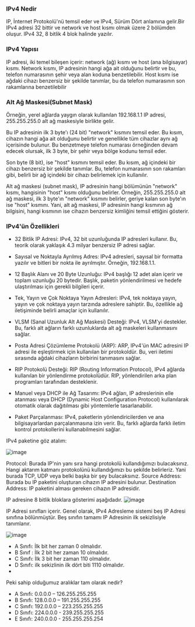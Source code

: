 ### IPv4 Nedir
IP, İnternet Protokolü'nü temsil eder ve IPv4, Sürüm Dört anlamına gelir.Bir IPv4 adresi 32 bittir ve network ve host kısmı olmak üzere 2 bölümden oluşur. IPv4 32, 8 bitlik 4 blok halinde yazılır.

### IPv4 Yapısı
IP adresi, iki temel bileşen içerir: network (ağ) kısmı ve host (ana bilgisayar) kısmı. Network kısmı, IP adresinin hangi ağa ait olduğunu belirtir ve bu, telefon numarasının şehir veya alan koduna benzetilebilir. Host kısmı ise ağdaki cihazı benzersiz bir şekilde tanımlar, bu da telefon numarasının son rakamlarına benzetilebilir

### Alt Ağ Maskesi(Subnet Mask)
Örneğin, yerel ağlarda yaygın olarak kullanılan 192.168.1.1 IP adresi, 255.255.255.0 alt ağ maskesiyle birlikte gelir.

Bu IP adresinin ilk 3 byte'ı (24 bit) "network" kısmını temsil eder. Bu kısım, cihazın hangi ağa ait olduğunu belirtir ve genellikle tüm cihazlar aynı ağ içerisinde bulunur. Bu benzetmeye telefon numarası örneğinden devam edecek olursak, ilk 3 byte, bir şehir veya bölge kodunu temsil eder.

Son byte (8 bit), ise "host" kısmını temsil eder. Bu kısım, ağ içindeki bir cihazı benzersiz bir şekilde tanımlar. Bu, telefon numarasının son rakamları gibi, belirli bir ağ içindeki bir cihazı belirlemek için kullanılır.

Alt ağ maskesi (subnet mask), IP adresinin hangi bölümünün "network" kısmı, hangisinin "host" kısmı olduğunu belirler. Örneğin, 255.255.255.0 alt ağ maskesi, ilk 3 byte'ın "network" kısmını belirler, geriye kalan son byte'ın ise "host" kısmını. Yani, alt ağ maskesi, IP adresinin hangi kısmının ağ bilgisini, hangi kısmının ise cihazın benzersiz kimliğini temsil ettiğini gösterir.

### IPv4'ün Özellikleri
* 32 Bitlik IP Adresi: IPv4, 32 bit uzunluğunda IP adresleri kullanır. Bu, teorik olarak yaklaşık 4.3 milyar benzersiz IP adresi sağlar.
 
* Sayısal ve Noktayla Ayrılmış Adres: IPv4 adresleri, sayısal bir formatta yazılır ve bitleri bir nokta ile ayrılmıştır. Örneğin, 192.168.1.1.
  
* 12 Başlık Alanı ve 20 Byte Uzunluğu: IPv4 başlığı 12 adet alan içerir ve toplam uzunluğu 20 bytedir. Başlık, paketin yönlendirilmesi ve hedefe ulaştırılması için gerekli bilgileri içerir.
  
* Tek, Yayın ve Çok Noktaya Yayın Adresleri: IPv4, tek noktaya yayın, yayın ve çok noktaya yayın tarzında adreslere sahiptir. Bu, özellikle ağ iletişiminde belirli amaçlar için kullanılır.
  
* VLSM (Sanal Uzunluk Alt Ağ Maskesi) Desteği: IPv4, VLSM'yi destekler. Bu, farklı alt ağların farklı uzunluklarda alt ağ maskeleri kullanmasını sağlar.

* Posta Adresi Çözümleme Protokolü (ARP): ARP, IPv4'ün MAC adresini IP adresi ile eşleştirmek için kullanılan bir protokoldür. Bu, veri iletimi sırasında ağdaki cihazların birbirini tanımasını sağlar.

* RIP Protokolü Desteği: RIP (Routing Information Protocol), IPv4 ağlarda kullanılan bir yönlendirme protokolüdür. RIP, yönlendirilen arka plan programları tarafından desteklenir.
  
* Manuel veya DHCP ile Ağ Tasarımı: IPv4 ağları, IP adreslerinin elle atanması veya DHCP (Dynamic Host Configuration Protocol) kullanılarak otomatik olarak dağıtılması gibi yöntemlerle tasarlanabilir.
  
* Paket Parçalanması: IPv4, paketlerin yönlendiricilerden ve ana bilgisayarlardan parçalanmasına izin verir. Bu, farklı ağlarda farklı iletim kontrol protokollerini kullanabilmesini sağlar.

IPv4 paketine göz atalım:

![image](https://github.com/sumeyyaakbulut/IP/assets/62395974/b71354c1-cf45-4c69-924f-a89310d1fa88)

Protocol: Burada IP'nin yanı sıra hangi protokolü kullandığımızı bulacaksınız. Hangi aktarım katmanı protokolünü kullandığımızı bu şekilde belirleriz. Yani burada TCP, UDP veya belki başka bir şey bulacaksınız.
Source Address: Burada bu IP paketini oluşturan cihazın IP adresini bulunur.
Destination Address: IP paketini alması gereken cihazın IP adresidir.

IP adresine 8 bitlik bloklara gösterimi aşağıdadır.
![image](https://github.com/sumeyyaakbulut/IP/assets/62395974/eeb8350c-81a8-4ec9-aee6-94f63c9ba8ad)

IP Adresi sınıfları içerir. Genel olarak, IPv4 Adresleme sistemi beş IP Adresi sınıfına bölünmüştür. Beş sınıfın tamamı IP Adresinin ilk sekizlisiyle tanımlanır.

![image](https://github.com/sumeyyaakbulut/IP/assets/62395974/c571e003-7623-4fd7-bb81-5c5fac832263)

* A Sınıfı: İlk bit her zaman 0 olmalıdır.
* B Sınıf : İlk 2 bit her zaman 10 olmalıdır.
* C Sınıfı: İlk 3 bit her zaman 110 olmalıdır.
* D Sınıfı: ilk sekizlinin ilk dört biti 1110 olmalıdır.
* 
Peki sahip olduğumuz aralıklar tam olarak nedir?

* A Sınıfı: 0.0.0.0 –   126.255.255.255
* B Sınıfı: 128.0.0.0 – 191.255.255.255
* C Sınıfı: 192.0.0.0 – 223.255.255.255
* D Sınıfı: 224.0.0.0 - 239.255.255.255
* E Sınıfı: 240.0.0.0 - 255.255.255.254

